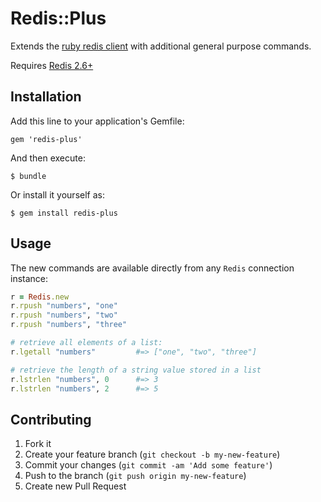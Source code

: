 # Redis::Plus

Extends the [ruby redis client](https://github.com/redis/redis-rb)
with additional general purpose commands.

Requires [Redis 2.6+](http://redis.io)

## Installation

Add this line to your application's Gemfile:

    gem 'redis-plus'

And then execute:

    $ bundle

Or install it yourself as:

    $ gem install redis-plus

## Usage

The new commands are available directly from any `Redis` connection instance:

```ruby
r = Redis.new
r.rpush "numbers", "one"
r.rpush "numbers", "two"
r.rpush "numbers", "three"

# retrieve all elements of a list:
r.lgetall "numbers"         #=> ["one", "two", "three"]

# retrieve the length of a string value stored in a list
r.lstrlen "numbers", 0      #=> 3
r.lstrlen "numbers", 2      #=> 5
```


## Contributing

1. Fork it
2. Create your feature branch (`git checkout -b my-new-feature`)
3. Commit your changes (`git commit -am 'Add some feature'`)
4. Push to the branch (`git push origin my-new-feature`)
5. Create new Pull Request
